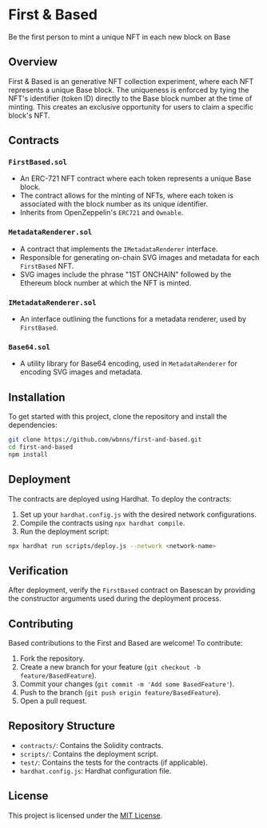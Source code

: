 # First & Based

Be the first person to mint a unique NFT in each new block on Base

## Overview

First & Based is an generative NFT collection experiment, where each NFT represents a unique Base block. The uniqueness is enforced by tying the NFT's identifier (token ID) directly to the Base block number at the time of minting. This creates an exclusive opportunity for users to claim a specific block's NFT.

## Contracts

### `FirstBased.sol`

- An ERC-721 NFT contract where each token represents a unique Base block.
- The contract allows for the minting of NFTs, where each token is associated with the block number as its unique identifier.
- Inherits from OpenZeppelin's `ERC721` and `Ownable`.

### `MetadataRenderer.sol`

- A contract that implements the `IMetadataRenderer` interface.
- Responsible for generating on-chain SVG images and metadata for each `FirstBased` NFT.
- SVG images include the phrase "1ST ONCHAIN" followed by the Ethereum block number at which the NFT is minted.

### `IMetadataRenderer.sol`

- An interface outlining the functions for a metadata renderer, used by `FirstBased`.

### `Base64.sol`

- A utility library for Base64 encoding, used in `MetadataRenderer` for encoding SVG images and metadata.

## Installation

To get started with this project, clone the repository and install the dependencies:

```bash
git clone https://github.com/wbnns/first-and-based.git
cd first-and-based
npm install
```

## Deployment

The contracts are deployed using Hardhat. To deploy the contracts:

1. Set up your `hardhat.config.js` with the desired network configurations.
2. Compile the contracts using `npx hardhat compile`.
3. Run the deployment script:

```bash
npx hardhat run scripts/deploy.js --network <network-name>
```

## Verification

After deployment, verify the `FirstBased` contract on Basescan by providing the constructor arguments used during the deployment process.

## Contributing

Based contributions to the First and Based are welcome! To contribute:

1. Fork the repository.
2. Create a new branch for your feature (`git checkout -b feature/BasedFeature`).
3. Commit your changes (`git commit -m 'Add some BasedFeature'`).
4. Push to the branch (`git push origin feature/BasedFeature`).
5. Open a pull request.

## Repository Structure

- `contracts/`: Contains the Solidity contracts.
- `scripts/`: Contains the deployment script.
- `test/`: Contains the tests for the contracts (if applicable).
- `hardhat.config.js`: Hardhat configuration file.

## License

This project is licensed under the [MIT License](LICENSE).

